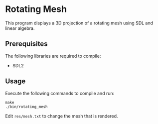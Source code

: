 # Rotating Mesh
This program displays a 3D projection of a rotating mesh using SDL and linear algebra.

## Prerequisites
The following libraries are required to compile:
- SDL2

## Usage
Execute the following commands to compile and run:
```
make
./bin/rotating_mesh
```
Edit `res/mesh.txt` to change the mesh that is rendered.
